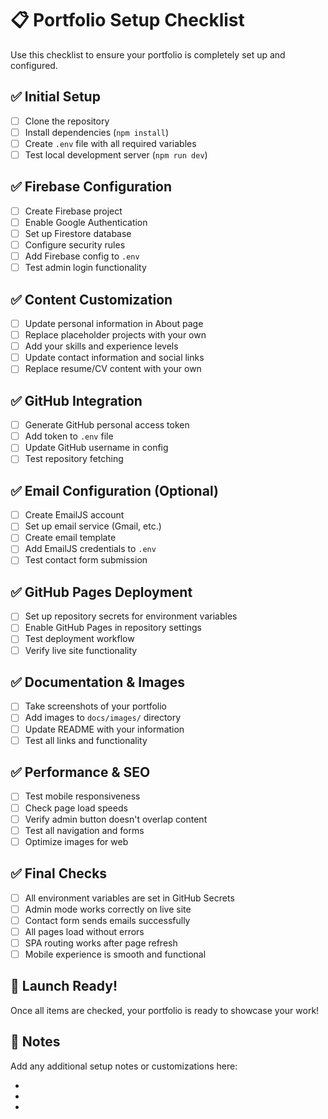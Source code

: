 # 📋 Portfolio Setup Checklist

Use this checklist to ensure your portfolio is completely set up and configured.

## ✅ Initial Setup

- [ ] Clone the repository
- [ ] Install dependencies (`npm install`)
- [ ] Create `.env` file with all required variables
- [ ] Test local development server (`npm run dev`)

## ✅ Firebase Configuration

- [ ] Create Firebase project
- [ ] Enable Google Authentication
- [ ] Set up Firestore database
- [ ] Configure security rules
- [ ] Add Firebase config to `.env`
- [ ] Test admin login functionality

## ✅ Content Customization

- [ ] Update personal information in About page
- [ ] Replace placeholder projects with your own
- [ ] Add your skills and experience levels
- [ ] Update contact information and social links
- [ ] Replace resume/CV content with your own

## ✅ GitHub Integration

- [ ] Generate GitHub personal access token
- [ ] Add token to `.env` file
- [ ] Update GitHub username in config
- [ ] Test repository fetching

## ✅ Email Configuration (Optional)

- [ ] Create EmailJS account
- [ ] Set up email service (Gmail, etc.)
- [ ] Create email template
- [ ] Add EmailJS credentials to `.env`
- [ ] Test contact form submission

## ✅ GitHub Pages Deployment

- [ ] Set up repository secrets for environment variables
- [ ] Enable GitHub Pages in repository settings
- [ ] Test deployment workflow
- [ ] Verify live site functionality

## ✅ Documentation & Images

- [ ] Take screenshots of your portfolio
- [ ] Add images to `docs/images/` directory
- [ ] Update README with your information
- [ ] Test all links and functionality

## ✅ Performance & SEO

- [ ] Test mobile responsiveness
- [ ] Check page load speeds
- [ ] Verify admin button doesn't overlap content
- [ ] Test all navigation and forms
- [ ] Optimize images for web

## ✅ Final Checks

- [ ] All environment variables are set in GitHub Secrets
- [ ] Admin mode works correctly on live site
- [ ] Contact form sends emails successfully
- [ ] All pages load without errors
- [ ] SPA routing works after page refresh
- [ ] Mobile experience is smooth and functional

## 🎉 Launch Ready!

Once all items are checked, your portfolio is ready to showcase your work!

## 📝 Notes

Add any additional setup notes or customizations here:

- 
- 
- 

